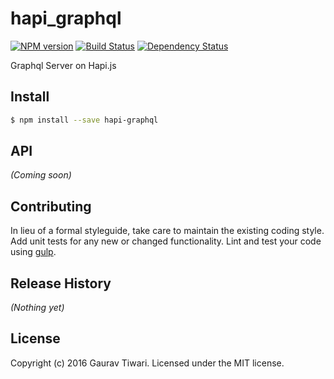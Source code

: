 # hapi_graphql
[![NPM version][npm-image]][npm-url] [![Build Status][travis-image]][travis-url] [![Dependency Status][daviddm-url]][daviddm-image]

Graphql Server on Hapi.js


## Install

```bash
$ npm install --save hapi-graphql
```


## API

_(Coming soon)_


## Contributing

In lieu of a formal styleguide, take care to maintain the existing coding style. Add unit tests for any new or changed functionality. Lint and test your code using [gulp](http://gulpjs.com/).


## Release History

_(Nothing yet)_


## License

Copyright (c) 2016 Gaurav Tiwari. Licensed under the MIT license.



[npm-url]: https://npmjs.org/package/hapi-graphql
[npm-image]: https://badge.fury.io/js/hapi-graphql.svg
[travis-url]: https://travis-ci.org/gaurav@gauravtiwari.co.uk/hapi-graphql
[travis-image]: https://travis-ci.org/gaurav@gauravtiwari.co.uk/hapi-graphql.svg?branch=master
[daviddm-url]: https://david-dm.org/gaurav@gauravtiwari.co.uk/hapi-graphql.svg?theme=shields.io
[daviddm-image]: https://david-dm.org/gaurav@gauravtiwari.co.uk/hapi-graphql
